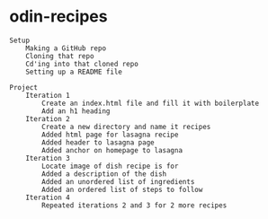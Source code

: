 # odin-recipes

    Setup
        Making a GitHub repo
        Cloning that repo
        Cd'ing into that cloned repo
        Setting up a README file

    Project
        Iteration 1
            Create an index.html file and fill it with boilerplate
            Add an h1 heading
        Iteration 2
            Create a new directory and name it recipes
            Added html page for lasagna recipe
            Added header to lasagna page
            Added anchor on homepage to lasagna
        Iteration 3
            Locate image of dish recipe is for
            Added a description of the dish
            Added an unordered list of ingredients
            Added an ordered list of steps to follow
        Iteration 4
            Repeated iterations 2 and 3 for 2 more recipes

